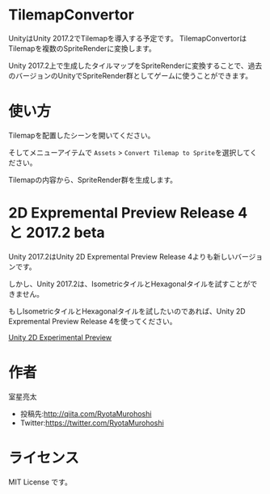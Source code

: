 # TilemapConvertor

UnityはUnity 2017.2でTilemapを導入する予定です。
TilemapConvertorはTilemapを複数のSpriteRenderに変換します。

Unity 2017.2上で生成したタイルマップをSpriteRenderに変換することで、過去のバージョンのUnityでSpriteRender群としてゲームに使うことができます。

# 使い方

Tilemapを配置したシーンを開いてください。

そしてメニューアイテムで `Assets` > `Convert Tilemap to Sprite`を選択してください。

Tilemapの内容から、SpriteRender群を生成します。

# 2D Expremental Preview Release 4 と 2017.2 beta

Unity 2017.2はUnity 2D Expremental Preview Release 4よりも新しいバージョンです。

しかし、Unity 2017.2は、IsometricタイルとHexagonalタイルを試すことができません。

もしIsometricタイルとHexagonalタイルを試したいのであれば、Unity 2D Expremental Preview Release 4を使ってください。

[Unity 2D Experimental Preview](https://forum.unity3d.com/forums/2d-experimental-preview.104/)

# 作者

室星亮太

* 投稿先:http://qiita.com/RyotaMurohoshi
* Twitter:https://twitter.com/RyotaMurohoshi

# ライセンス
MIT License です。